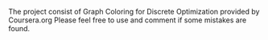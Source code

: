 The project consist of Graph Coloring for Discrete Optimization provided by Coursera.org
Please feel free to use and comment if some mistakes are found.